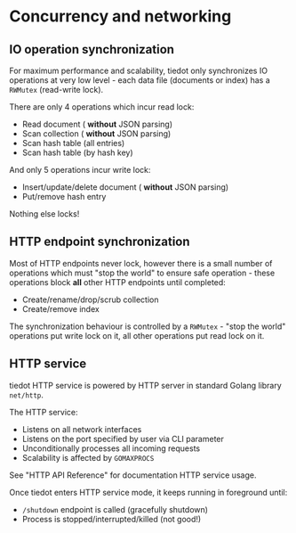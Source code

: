 # Concurrency and networking

## IO operation synchronization

For maximum performance and scalability, tiedot only synchronizes IO operations at very low level - each data file (documents or index) has a `RWMutex` (read-write lock).

There are only 4 operations which incur read lock:

- Read document ( __without__ JSON parsing)
- Scan collection ( __without__ JSON parsing)
- Scan hash table (all entries)
- Scan hash table (by hash key)

And only 5 operations incur write lock:

- Insert/update/delete document ( __without__ JSON parsing)
- Put/remove hash entry

Nothing else locks!

## HTTP endpoint synchronization

Most of HTTP endpoints never lock, however there is a small number of operations which must "stop the world" to ensure safe operation - these operations block __all__ other HTTP endpoints until completed:

- Create/rename/drop/scrub collection
- Create/remove index

The synchronization behaviour is controlled by a `RWMutex` - "stop the world" operations put write lock on it, all other operations put read lock on it.

## HTTP service

tiedot HTTP service is powered by HTTP server in standard Golang library `net/http`.

The HTTP service:

- Listens on all network interfaces
- Listens on the port specified by user via CLI parameter
- Unconditionally processes all incoming requests
- Scalability is affected by `GOMAXPROCS`

See "HTTP API Reference" for documentation HTTP service usage.

Once tiedot enters HTTP service mode, it keeps running in foreground until:

- `/shutdown` endpoint is called (gracefully shutdown)
- Process is stopped/interrupted/killed (not good!)